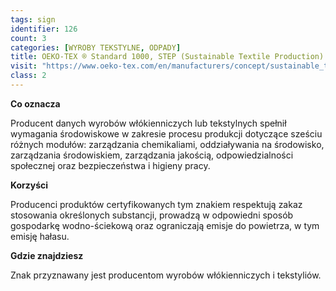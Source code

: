 ```yaml
---
tags: sign
identifier: 126
count: 3
categories: [WYROBY TEKSTYLNE, ODPADY]
title: OEKO-TEX ® Standard 1000, STEP (Sustainable Textile Production) Zrównoważona Produkcja Tkanin
visit: "https://www.oeko-tex.com/en/manufacturers/concept/sustainable_textile_production_step/step.xhtml"
class: 2
---
```

**Co oznacza**

Producent danych wyrobów włókienniczych lub tekstylnych spełnił wymagania środowiskowe w zakresie procesu produkcji dotyczące sześciu różnych modułów: zarządzania chemikaliami, oddziaływania na środowisko, zarządzania środowiskiem, zarządzania jakością, odpowiedzialności społecznej oraz bezpieczeństwa i higieny pracy.

**Korzyści**

Producenci produktów certyfikowanych tym znakiem respektują zakaz stosowania określonych substancji, prowadzą w odpowiedni sposób gospodarkę wodno-ściekową oraz ograniczają emisje do powietrza, w tym emisję hałasu.

**Gdzie znajdziesz**

Znak przyznawany jest producentom wyrobów włókienniczych i tekstyliów.
